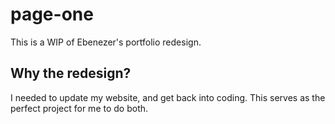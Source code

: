 # page-one
This is a WIP of Ebenezer's portfolio redesign.

## Why the redesign?
I needed to update my website, and get back into coding. This serves as the perfect project for me to do both.
